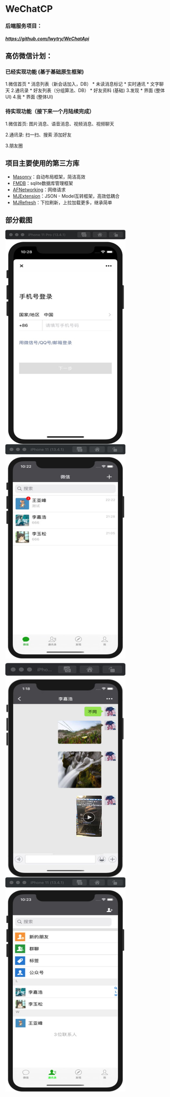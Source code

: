 # WeChatCP
### 后端服务项目：
##### https://github.com/lwytry/WeChatApi

## 高仿微信计划：
### 已经实现功能 (基于基础原生框架)
1.微信首页
	* 消息列表（新会话加入，DB）
	* 未读消息标记
	* 实时通讯
	* 文字聊天
2.通讯录
	* 好友列表（分组算法、DB）
	* 好友资料 (基础)
3.发现
	* 界面 (整体UI)
4.我
	* 界面 (整体UI)
### 待实现功能（接下来一个月陆续完成）
1.微信首页: 图片消息、语音消息、视频消息、视频聊天

2.通讯录: 扫一扫、搜索 添加好友

3.朋友圈

## 项目主要使用的第三方库
* [Masonry](https://github.com/SnapKit/Masonry)：自动布局框架，简洁高效
* [FMDB](https://github.com/ccgus/fmdb)：sqlite数据库管理框架
* [AFNetworking](https://github.com/AFNetworking/AFNetworking)：网络请求
* [MJExtension](https://github.com/CoderMJLee/MJExtension)：JSON - Model互转框架，高效低耦合
* [MJRefresh](https://github.com/CoderMJLee/MJRefresh)：下拉刷新，上拉加载更多，继承简单
## 部分截图
<img src="./Introduce/login.jpg" width = "375" height = "667" alt="login" align=center />  <img src="./Introduce/conversation.jpg" width = "375" height = "667" alt="conversation" align=center />

<img src="./Introduce/chat.jpg" width = "375" height = "667" alt="chat" align=center />  <img src="./Introduce/contact.jpg" width = "375" height = "667" alt="contact" align=center />